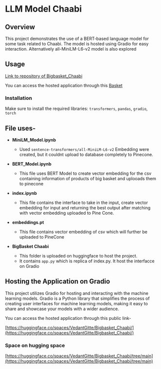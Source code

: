# LLM Model Chaabi

## Overview
This project demonstrates the use of a BERT-based language model for some task related to Chaabi. The model is hosted using Gradio for easy interaction. Alternatively all-MiniLM-L6-v2 model is also explored

## Usage

[Link to repository of Bigbasket_Chaabi](https://huggingface.co/spaces/VedantGitte/Bigbasket_Chaabi/tree/main)


You can access the hosted application through this [Basket](https://huggingface.co/spaces/VedantGitte/Bigbasket_Chaabi)

### Installation
Make sure to install the required libraries:
``transformers``, ``pandas``, ``gradio``, ``torch``


## File uses-

* **MiniLM_Model.ipynb**
   * Used ``sentence-transformers/all-MiniLM-L6-v2``
Embedding were created, but it couldnt upload to database completely to Pinecone.

* **BERT_Model.ipynb**
  * This file uses BERT Model to create vector embedding for the csv containing information of products of big basket and uplooads them to pinecone
  
* **index.ipynb**
  * This file contains the interface to take in the input, create vector embedding for input and returning the best output after matching with vector embedding uploaded to Pine Cone.

* **embeddings.pt**
  * This file contains vector embedding of csv which will further be uploaded to PineCone
    
* **BigBasket Chaabi**
  * This folder is uploaded on huggingface to host the project.
  * It contains ```app.py``` which is replica of index.py. It host the interfacce on Gradio
  
## Hosting the Application on Gradio
This project utilizes Gradio for hosting and interacting with the machine learning models. Gradio is a Python library that simplifies the process of creating user interfaces for machine learning models, making it easy to share and showcase your models with a wider audience.

You can access the hosted application through this public link-

[https://huggingface.co/spaces/VedantGitte/Bigbasket_Chaabi/](https://huggingface.co/spaces/VedantGitte/Bigbasket_Chaabi/)

### Space on hugging space
[https://huggingface.co/spaces/VedantGitte/Bigbasket_Chaabi/tree/main](https://huggingface.co/spaces/VedantGitte/Bigbasket_Chaabi/tree/main)



